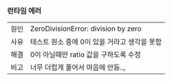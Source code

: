 ### 런타임 에러

<table class="table">
  <tbody>
     <tr>
      <td>원인</td>
      <td>ZeroDivisionError: division by zero</td>
    </tr>
    <tr>
      <td>사유</td>
      <td>테스트 원소 중에 0이 있을 거라고 생각을 못함</td>
    </tr>
    <tr>
      <td>해결</td>
      <td>0이 아닐때만 ratio 값을 구하도록 수정</td>
    </tr>
    <tr>
      <td>비고</td>
      <td>너무 더럽게 풀어서 마음에 안듬..,</td>
    </tr>
  </tbody>
</table>
